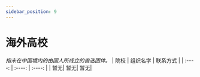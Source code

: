 ```yaml
---
sidebar_position: 9
---
```


# 海外高校
*指未在中国境内的由国人所成立的兽迷团体。*
| 院校 | 组织名字 | 联系方式 |
| :----: | :----: | :----: |
| 暂无| 暂无| 暂无|

